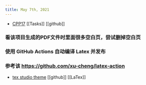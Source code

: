 ```yaml
---
title: May 7th, 2021
---
```


- [CPP17](https://github.com/MeouSker77/Cpp17) [[Tasks]] [[github]]
### 看该项目生成的PDF文件时里面很多空白页，尝试删掉空白页
### 使用 GitHub Actions 自动编译 Latex 并发布
### 参考该 https://github.com/xu-cheng/latex-action
- [tex studio theme](https://github.com/Francis-Hsu/TeXstudio_Solarized) [[github]] [[LaTex]]